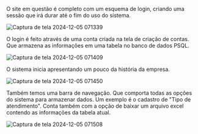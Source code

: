 O site em questão é completo com um esquema de login, criando uma sessão que irá durar até o fim do uso do sistema. 

![Captura de tela 2024-12-05 071339](https://github.com/user-attachments/assets/7138f204-2a6d-4415-866e-04698d77acc1)

O login é feito através de uma conta criada na tela de criação de contas. Que armazena as informações em uma tabela no banco de dados PSQL.

![Captura de tela 2024-12-05 071409](https://github.com/user-attachments/assets/186f2e2e-87e2-4448-a1d9-b65fb1cc834a)

O sistema inicia apresentando um pouco da história da empresa.

![Captura de tela 2024-12-05 071450](https://github.com/user-attachments/assets/e5fcb31f-bb8c-46bb-85fb-da403c7ae5e7)

Também temos uma barra de navegação. Que comporta todas as opções do sistema para armazenar dados. Um exemplo é o cadastro de "Tipo de atendimento". Conta também com a opção de baixar um arquivo excel contendo as informações da tabela atual.

![Captura de tela 2024-12-05 071508](https://github.com/user-attachments/assets/2d0530d2-95de-43ca-8054-11fa42efa2de)

